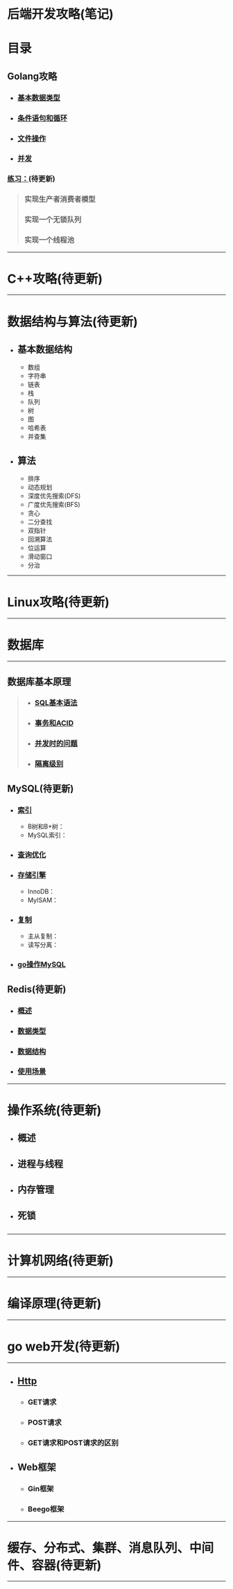 # 后端开发攻略(笔记)
# 目录
## Golang攻略
- ### [基本数据类型](go基本语法/基本类型.md)
- ### [条件语句和循环](go基本语法/条件语句与循环.md)
- ### [文件操作](go基本语法/文件操作.md)
- ### [并发](go基本语法/并发.md)
### [练习：](go基本语法/练习.md)(待更新)
> ### 实现生产者消费者模型
> ### 实现一个无锁队列
> ### 实现一个线程池
***
# C++攻略(待更新)
***
# 数据结构与算法(待更新)
- ## 基本数据结构
	- 数组
	- 字符串
    - 链表
    - 栈
    - 队列
    - 树
    - 图
    - 哈希表
    - 并查集
- ## 算法
    - 排序
    - 动态规划
    - 深度优先搜索(DFS)
    - 广度优先搜索(BFS)
    - 贪心
    - 二分查找
    - 双指针
    - 回溯算法
    - 位运算
    - 滑动窗口
    - 分治
***
# Linux攻略(待更新)
***
# 数据库
***
## 数据库基本原理
> - ### [SQL基本语法](数据库/数据库基本原理/SQL基本语法.md)
> - ### [事务和ACID](数据库/数据库基本原理/事务和ACID.md)
> - ### [并发时的问题](数据库/数据库基本原理/并发时的问题.md)
> - ### [隔离级别](数据库/数据库基本原理/隔离级别.md)
## MySQL(待更新)
- ### [索引](数据库/MySQL/索引.md)
  - B树和B+树：
  - MySQL索引：
- ### [查询优化](数据库/MySQL/查询优化.md)
- ### [存储引擎](数据库/MySQL/存储引擎.md)
  - InnoDB：
  - MyISAM：
- ### [复制](数据库/MySQL/主从复制与读写分离.md)
  - 主从复制：
  - 读写分离：
- ### [go操作MySQL](数据库/MySQL/go操作mysql.md)
## Redis(待更新)
- ### [概述](数据库/Redis/概述.md)
- ### [数据类型](数据库/Redis/数据类型.md)
- ### [数据结构](数据库/Redis/数据结构.md)
- ### [使用场景](数据库/Redis/使用场景.md)
***
# 操作系统(待更新)
- ## 概述
- ## 进程与线程
- ## 内存管理
- ## 死锁
## 
***
# 计算机网络(待更新)
***
# 编译原理(待更新)
***
# go web开发(待更新)
***
- ## [Http](Go%20Web开发/http.md)
  - ### GET请求
  - ### POST请求
  - ### GET请求和POST请求的区别
- ## Web框架
  - ### Gin框架
  - ### Beego框架
***
# 缓存、分布式、集群、消息队列、中间件、容器(待更新)
***